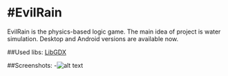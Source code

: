 #EvilRain
========
EvilRain is the physics-based logic game. The main idea of project is water simulation.
Desktop and Android versions are available now.

##Used libs:
[LibGDX](http://libgdx.badlogicgames.com/)

##Screenshots:
-![alt text](http://i.imgur.com/hKIkoCI.png "EvilRain - Screenshot 1")